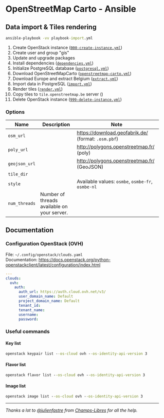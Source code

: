 # OpenStreetMap Carto - Ansible

## Data import & Tiles rendering

```cmd
ansible-playbook -vv playbook-import.yml
```

1. Create OpenStack instance ([`000-create-instance.yml`](./000-create-instance.yml))
1. Create user and group "gis"
1. Update and upgrade packages
1. Install dependencies ([`dependencies.yml`](./roles/import/tasks/dependencies.yml))
1. Initialize PostgreSQL database ([`postgresql.yml`](./roles/import/tasks/postgresql.yml))
1. Download OpenStreetMapCarto ([`openstreetmap-carto.yml`](./roles/import/tasks/process/openstreetmap-carto.yml))
1. Download Europe and extract Belgium ([`extract.yml`](./roles/import/tasks/process/extract.yml))
1. Import data in PostgreSQL ([`import.yml`](./roles/import/tasks/process/import.yml))
1. Render tiles ([`render.yml`](./roles/import/tasks/process/render.yml))
1. Copy tiles to `tile.openstreetmap.be` server ()
1. Delete OpenStack instance ([`999-delete-instance.yml`](./999-delete-instance.yml))

### Options

| Name          | Description                                 | Note                                                  |
|---------------|---------------------------------------------|-------------------------------------------------------|
| `osm_url`     |                                             | <https://download.geofabrik.de/> (format: `.osm.pbf`) |
| `poly_url`    |                                             | <http://polygons.openstreetmap.fr/> (poly)            |
| `geojson_url` |                                             | <http://polygons.openstreetmap.fr/> (GeoJSON)         |
| `tile_dir`    |                                             |                                                       |
| `style`       |                                             | Available values: `osmbe`, `osmbe-fr`, `osmbe-nl`     |
| `num_threads` | Number of threads available on your server. |                                                       |

## Documentation

### Configuration OpenStack (OVH)

File: `~/.config/openstack/clouds.yaml`  
Documentation: <https://docs.openstack.org/python-openstackclient/latest/configuration/index.html>

```yaml
---
clouds:
  ovh:
    auth:
      auth_url: https://auth.cloud.ovh.net/v3/
      user_domain_name: Default
      project_domain_name: Default
      tenant_id:
      tenant_name:
      username:
      password:
```

### Useful commands

#### Key list

```cmd
openstack keypair list --os-cloud ovh --os-identity-api-version 3
```

#### Flavor list

```cmd
openstack flavor list --os-cloud ovh --os-identity-api-version 3
```

#### Image list

```cmd
openstack image list --os-cloud ovh --os-identity-api-version 3
```

---

*Thanks a lot to [@julienfastre](https://github.com/julienfastre) from [Champs-Libres](https://github.com/Champs-Libres) for all the help.*
